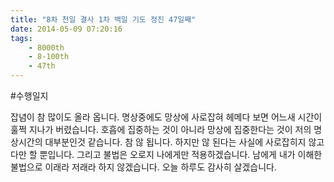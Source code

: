 ```yaml
---
title: "8차 천일 결사 1차 백일 기도 정진 47일째"
date: 2014-05-09 07:20:16
tags:
    - 8000th
    - 8-100th
    - 47th
---
```


#수행일지

잡념이 참 많이도 올라 옵니다. 명상중에도 망상에 사로잡혀 헤메다 보면 어느새 시간이 훌쩍 지나가 버렸습니다. 호흡에 집중하는 것이 아니라 망상에 집중한다는 것이 저의 명상시간의 대부분인것 같습니다. 참 않 됩니다. 하지만 않 된다는 사실에 사로잡히지 않고 다만 할 뿐입니다. 그리고 불법은 오로지 나에게만 적용하겠습니다. 남에게 내가 이해한 불법으로 이래라 저래라 하지 않겠습니다. 오늘 하루도 감사히 살겠습니다.
